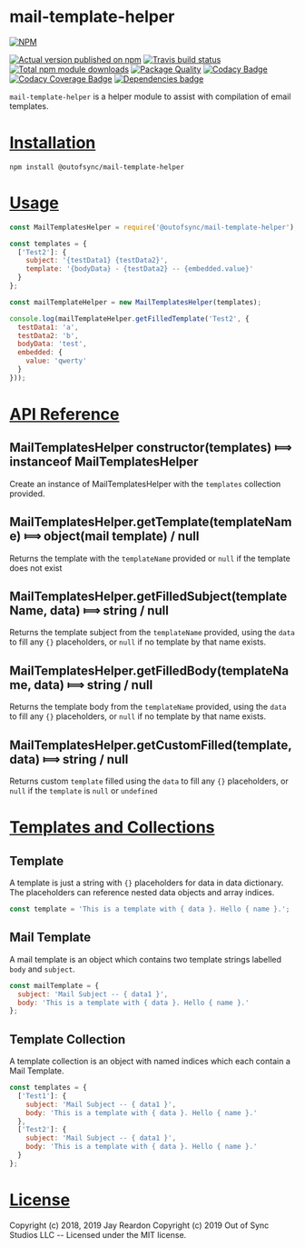 # mail-template-helper

[![NPM](https://nodei.co/npm/@outofsync/mail-template-helper.png?downloads=true)](https://nodei.co/npm/@outofsync/mail-template-helper/)

[![Actual version published on npm](http://img.shields.io/npm/v/@outofsync/mail-template-helper.svg)](https://www.npmjs.org/package/@outofsync/mail-template-helper)
[![Travis build status](https://travis-ci.org/OutOfSyncStudios/mail-template-helper.svg)](https://www.npmjs.org/package/@outofsync/mail-template-helper)
[![Total npm module downloads](http://img.shields.io/npm/dt/@outofsync/mail-template-helper.svg)](https://www.npmjs.org/package/@outofsync/mail-template-helper)
[![Package Quality](http://npm.packagequality.com/badge/@outofsync/mail-template-helper.png)](http://packagequality.com/#?package=@outofsync/mail-template-helper)
[![Codacy Badge](https://api.codacy.com/project/badge/Grade/43225424afb04627afd2e026712d5281)](https://www.codacy.com/app/chronosis/mail-template-helper?utm_source=github.com&amp;utm_medium=referral&amp;utm_content=OutOfSyncStudios/mail-template-helper&amp;utm_campaign=Badge_Grade)
[![Codacy Coverage  Badge](https://api.codacy.com/project/badge/Coverage/43225424afb04627afd2e026712d5281)](https://www.codacy.com/app/chronosis/mail-template-helper?utm_source=github.com&utm_medium=referral&utm_content=OutOfSyncStudios/mail-template-helper&utm_campaign=Badge_Coverage)
[![Dependencies badge](https://david-dm.org/OutOfSyncStudios/mail-template-helper/status.svg)](https://david-dm.org/OutOfSyncStudios/mail-template-helper?view=list)


`mail-template-helper` is a helper module to assist with compilation of email templates.

# [Installation](#installation)
<a name="installation"></a>

```shell
npm install @outofsync/mail-template-helper
```

# [Usage](#usage)
<a name="usage"></a>

```js
const MailTemplatesHelper = require('@outofsync/mail-template-helper');

const templates = {
  ['Test2']: {
    subject: '{testData1} {testData2}',
    template: '{bodyData} - {testData2} -- {embedded.value}'
  }
};

const mailTemplateHelper = new MailTemplatesHelper(templates);

console.log(mailTemplateHelper.getFilledTemplate('Test2', {
  testData1: 'a',
  testData2: 'b',
  bodyData: 'test',
  embedded: {
    value: 'qwerty'
  }
}));
```

# [API Reference](#api)
<a name="api"></a>

## MailTemplatesHelper constructor(templates) &#x27fe; instanceof MailTemplatesHelper
Create an instance of MailTemplatesHelper with the `templates` collection provided.

## MailTemplatesHelper.getTemplate(templateName) &#x27fe; object(mail template) / null
Returns the template with the `templateName` provided or `null` if the template does not exist

## MailTemplatesHelper.getFilledSubject(templateName, data) &#x27fe; string / null
Returns the template subject from the `templateName` provided, using the `data` to fill any `{}` placeholders, or `null` if no template by that name exists.

## MailTemplatesHelper.getFilledBody(templateName, data) &#x27fe; string / null
Returns the template body from the `templateName` provided, using the `data` to fill any `{}` placeholders, or `null` if no template by that name exists.

## MailTemplatesHelper.getCustomFilled(template, data) &#x27fe; string / null
Returns custom `template` filled using the `data` to fill any `{}` placeholders, or `null` if the `template` is `null` or `undefined`

# [Templates and Collections](#templates)
<a name="templates"></a>

## Template
A template is just a string with `{}` placeholders for data in data dictionary. The placeholders can reference nested data objects and array indices.

```js
const template = 'This is a template with { data }. Hello { name }.';
```

## Mail Template
A mail template is an object which contains two template strings labelled `body` and `subject`.

```js
const mailTemplate = {
  subject: 'Mail Subject -- { data1 }',
  body: 'This is a template with { data }. Hello { name }.'
};
```

## Template Collection
A template collection is an object with named indices which each contain a Mail Template.

```js
const templates = {
  ['Test1']: {
    subject: 'Mail Subject -- { data1 }',
    body: 'This is a template with { data }. Hello { name }.'
  },
  ['Test2']: {
    subject: 'Mail Subject -- { data1 }',
    body: 'This is a template with { data }. Hello { name }.'
  }
};
```

# [License](#license)
<a name="license"></a>

Copyright (c) 2018, 2019 Jay Reardon
Copyright (c) 2019 Out of Sync Studios LLC -- Licensed under the MIT license.
